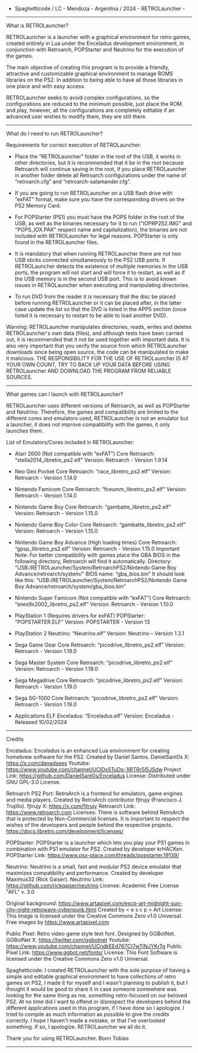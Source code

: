- Spaghetticode / LC - Mendoza - Argentina / 2024 - RETROLauncher -

--------------------------------------------------------------------------
What is RETROLauncher?

RETROLauncher is a launcher with a graphical environment for retro games, 
created entirely in Lua under the Enceladus development environment, in 
conjunction with Retroarch, POPStarter and Neutrino for the execution of 
the games.

The main objective of creating this program is to provide a friendly, 
attractive and customizable graphical environment to manage ROMS libraries 
on the PS2. In addition to being able to have all those libraries in one 
place and with easy access.

RETROLauncher seeks to avoid complex configurations, so the configurations 
are reduced to the minimum possible, just place the ROM and play, however, 
all the configurations are completely editable if an advanced user wishes 
to modify them, they are still there.

--------------------------------------------------------------------------
What do I need to run RETROLauncher?

Requirements for correct execution of RETROLauncher: 
+ Place the “RETROLauncher” folder in the root of the USB, it works in 
other directories, but it is recommended that it be in the root because 
Retroarch will continue saving in the root, if you place RETROLauncher in 
another folder delete all Retroarch configurations under the name of 
“retroarch.cfg” and “retroarch-salamander.cfg”. 

+ If you are going to run RETROLauncher on a USB flash drive with “exFAT” 
format, make sure you have the corresponding drivers on the PS2 Memory Card.

+ For POPStarter (PS1) you must have the POPS folder in the root of the USB, 
as well as the binaries necessary for it to run ("IOPRP252.IMG" and 
"POPS_IOX.PAK" respect name and capitalization), the binaries are not 
included with RETROLauncher for legal reasons. POPStarter is only found in 
the RETROLauncher files. 

+ It is mandatory that when running RETROLauncher there are not two USB 
sticks connected simultaneously to the PS2 USB ports. If RETROLauncher 
detects the existence of multiple memories in the USB ports, the program 
will not start and will force it to restart, as well as if the USB memory is 
in the second USB port. This is to avoid known issues in RETROLauncher when 
executing and manipulating directories. 

+ To run DVD from the reader it is necessary that the disc be placed before 
running RETROLauncher or it can be placed after, in the latter case update 
the list so that the DVD is listed in the APPS section (once listed it is 
necessary to restart to be able to load another DVD).

Warning: RETROLauncher manipulates directories, reads, writes and deletes 
RETROLauncher's own data (files), and although tests have been carried out, 
it is recommended that it not be used together with important data. It is 
also very important that you verify the source from which RETROLauncher 
downloads since being open source, the code can be manipulated to make it 
malicious. 
THE RESPONSIBILITY FOR THE USE OF RETROLauncher IS AT YOUR OWN COUNT, TRY 
TO BACK UP YOUR DATA BEFORE USING RETROLauncher AND DOWNLOAD THE PROGRAM 
FROM RELIABLE SOURCES.

--------------------------------------------------------------------------
What games can I launch with RETROLauncher?

RETROLauncher uses different versions of Retroarch, as well as POPStarter 
and Neutrino. Therefore, the games and compatibility are limited to the 
different cores and emulators used, RETROLauncher is not an emulator but a 
launcher, it does not improve compatibility with the games, it only launches 
them.

List of Emulators/Cores included in RETROLauncher:
+ Atari 2600 (Not compatible with “exFAT”) 
Core Retroarch: “stella2014_libretro_ps2.elf” 
Version: Retroarch - Version 1.9.14

+ Neo Geo Pocket 
Core Retroarch: “race_libretro_ps2.elf” 
Version: Retroarch - Version 1.14.0

+ Nintendo Famicom 
Core Retroarch: “fceumm_libretro_ps2.elf” 
Version: Retroarch - Version 1.14.0

+ Nintendo Game Boy 
Core Retroarch: “gambatte_libretro_ps2.elf” 
Version: Retroarch - Version 1.15.0

+ Nintendo Game Boy Color 
Core Retroarch: “gambatte_libretro_ps2.elf” 
Version: Retroarch - Version 1.15.0

+ Nintendo Game Boy Advance (High loading times) 
Core Retroarch: “gpsp_libretro_ps2.elf” 
Version: Retroarch - Version 1.15.0 
Important Note: For better compatibility with games place the GBA BIOS in 
the following directory, Retroarch will find it automatically. 
Directory: 
“USB:/RETROLauncher/System/RetroarchPS2/Nintendo Game Boy Advance/retroarch/system/” 
BIOS name: “gba_bios.bin” 
It should look like this:
“USB:/RETROLauncher/System/RetroarchPS2/Nintendo Game Boy Advance/retroarch/system/gba_bios.bin”

+ Nintendo Super Famicom (Not compatible with “exFAT”) 
Core Retroarch: “snes9x2002_libretro_ps2.elf” 
Version: Retroarch - Version 1.10.0

+ PlayStation 1 (Requires drivers for exFAT) 
POPStarter: “POPSTARTER.ELF” 
Version: POPSTARTER - Version 13

+ PlayStation 2 
Neutrino: “Neutrino.elf” 
Version: Neutrino – Version 1.3.1

+ Sega Game Gear 
Core Retroarch: “picodrive_libretro_ps2.elf” 
Version: Retroarch - Version 1.19.0

+ Sega Master System 
Core Retroarch: “picodrive_libretro_ps2.elf” 
Version: Retroarch - Version 1.19.0

+ Sega Megadrive 
Core Retroarch: “picodrive_libretro_ps2.elf” 
Version: Retroarch - Version 1.19.0

+ Sega SG-1000 
Core Retroarch: “picodrive_libretro_ps2.elf” 
Version: Retroarch - Version 1.19.0

+ Applications ELF 
Enceladus: “Enceladus.elf” 
Version: Enceladus - Released 10/02/2024

--------------------------------------------------------------------------
Credits

Enceladus: Enceladus is an enhanced Lua environment for creating homebrew 
software for the PS2. 
Created by Daniel Santos. 
DanielSant0s X: https://x.com/danadsees 
Youtube: https://www.youtube.com/channel/UCIDx5TuDp-1IRTRr5l5JSdw 
Project Link: https://github.com/DanielSant0s/Enceladus 
License: Distributed under GNU GPL-3.0 License. 

Retroarch PS2 Port: RetroArch is a frontend for emulators, game engines 
and media players. 
Created by RetroArch contributor fjtrujy (Francisco J. Trujillo). 
fjtrujy X: https://x.com/fjtrujy 
Retroarch Link: https://www.retroarch.com 
Licenses: There is software behind RetroArch that is protected by 
Non-Commercial licenses. It is important to respect the wishes of the 
developers and people behind the respective projects. 
https://docs.libretro.com/development/licenses/ 

POPStarter: POPStarter is a launcher which lets you play your PS1 games 
in combination with PS1 emulator for PS2. 
Created by developer krHACKen. 
POPStarter Link: https://www.psx-place.com/threads/popstarter.19139/ 

Neutrino: Neutrino is a small, fast and modular PS2 device emulator that 
maximizes compatibility and performance. 
Created by developer Maximus32 (Rick Gaiser). 
Neutrino Link: https://github.com/rickgaiser/neutrino 
License: Academic Free License "AFL" v. 3.0 

Original background: 
https://www.artapixel.com/escp-art-midnight-sun-city-night-retrowave-cyberpunk.html
Created by < e s c p > Art 
License: This Image is licensed under the Creative Commons Zero v1.0 Universal. 
Free images by https://www.artapixel.com 

Public Pixel: Retro video game style text font. Designed by GGBotNet. 
GGBotNet X: https://twitter.com/ggbotnet 
Youtube: https://www.youtube.com/channel/UCndkEEd767CI7wTlNJYKrTg 
Public Pixel Link: https://www.ggbot.net/fonts/ 
License: This Font Software is licensed under the Creative Commons Zero v1.0 
Universal. 

Spaghetticode: I created RETROLauncher with the sole purpose of having 
a simple and editable graphical environment to have collections of retro 
games on PS2, I made it for myself and I wasn't planning to publish it, 
but I thought it would be good to share it in case someone somewhere 
was looking for the same thing as me, something retro-focused on our 
beloved PS2. At no time did I want to offend or disrespect the developers 
behind the different applications used in this program, if I have done 
so I apologize. I tried to compile as much information as possible to 
give the credits correctly. I hope I haven't made a mistake, or that I've 
overlooked something. If so, I apologize. 
RETROLauncher we all do it.
 
Thank you for using RETROLauncher.								Boon Tobias

--------------------------------------------------------------------------
